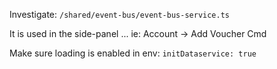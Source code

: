 Investigate: `/shared/event-bus/event-bus-service.ts`

It is used in the side-panel ... ie: Account -> Add Voucher Cmd

Make sure loading is enabled in env: `initDataservice: true`
